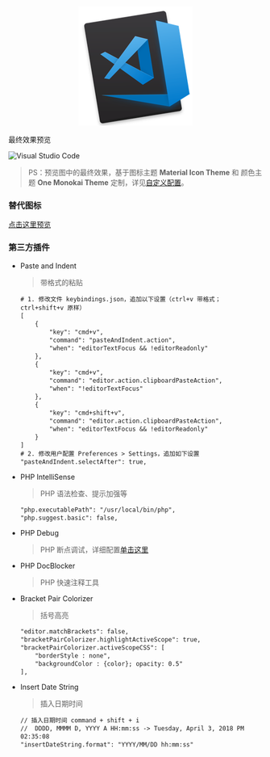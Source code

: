 <p align="center">
	<a href="https://code.visualstudio.com">
		<img src="./icons/vscode.png" attr="rsync logo" title="官网：https://www.docker.com">
	</a>
</p>

最终效果预览

![Visual Studio Code](https://static.oschina.net/uploads/img/201803/29173755_Em2f.png "Visual Studio Code")

> PS：预览图中的最终效果，基于图标主题 **Material Icon Theme** 和 颜色主题 **One Monokai Theme** 定制，详见[自定义配置](./settings.json)。

### 替代图标

[点击这里预览](./icons/README.md)

### 第三方插件

- Paste and Indent

    > 带格式的粘贴

    ```
    # 1. 修改文件 keybindings.json，追加以下设置（ctrl+v 带格式；ctrl+shift+v 原样）
    [
        {
            "key": "cmd+v",
            "command": "pasteAndIndent.action",
            "when": "editorTextFocus && !editorReadonly"
        },
        {
            "key": "cmd+v",
            "command": "editor.action.clipboardPasteAction",
            "when": "!editorTextFocus"
        },
        {
            "key": "cmd+shift+v",
            "command": "editor.action.clipboardPasteAction",
            "when": "editorTextFocus && !editorReadonly"
        }
    ]
    # 2. 修改用户配置 Preferences > Settings，追加如下设置
    "pasteAndIndent.selectAfter": true,
    ```

- PHP IntelliSense

    > PHP 语法检查、提示加强等

    ```
    "php.executablePath": "/usr/local/bin/php",
    "php.suggest.basic": false,
    ```

- PHP Debug

    > PHP 断点调试，详细配置[单击这里](https://my.oschina.net/antsky/blog/1648698)

- PHP DocBlocker

    > PHP 快速注释工具

- Bracket Pair Colorizer

    > 括号高亮

    ```
    "editor.matchBrackets": false,
    "bracketPairColorizer.highlightActiveScope": true,
    "bracketPairColorizer.activeScopeCSS": [
        "borderStyle : none",
        "backgroundColor : {color}; opacity: 0.5"
    ],
    ```
 
- Insert Date String

 	> 插入日期时间
 	
 	```
    // 插入日期时间 command + shift + i
    //  DDDD, MMMM D, YYYY A HH:mm:ss -> Tuesday, April 3, 2018 PM 02:35:08
    "insertDateString.format": "YYYY/MM/DD hh:mm:ss"
 	```